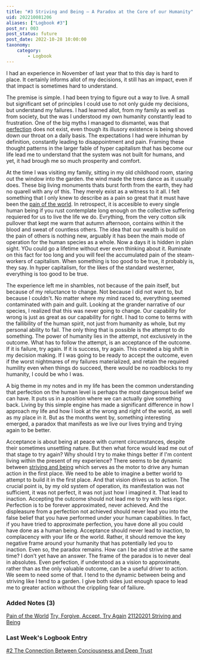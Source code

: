 ```yaml
---
title: "#3 Striving and Being – A Paradox at the Core of our Humanity"
uid: 202210081206
aliases: ["Logbook #3"]
post_nr: 003
post_status: future
post_date: 2022-10-28 10:00:00
taxonomy:
    category:
        - Logbook
---
```


I had an experience in November of last year that to this day is hard to place. It certainly informs allot of my decisions, it still has an impact, even if that impact is sometimes hard to understand.

The premise is simple. I had been trying to figure out a way to live. A small but significant set of principles I could use to not only guide my decisions, but understand my failures. I had learned allot, from my family as well as from society, but the was I understood my own humanity constantly lead to frustration. One of the big myths I managed to dismantel, was that [perfection](perfection-a-tangible-illusion.md) does not exist, even though its illusory existence is being shoved down our throat on a daily basis. The expectations I had were inhuman by definition, constantly leading to disappointment and pain. Framing these thought patterns in the larger  fable of hyper capitalism that has become our life lead me to understand that the system was not built for humans, and yet, it had brough me so much prosperity and comfort.

At the time I was visiting my family, sitting in my old childhood room, staring out the window into the garden. the wind made the trees dance as it usually does. These big living monuments thats burst forth from the earth, they had no quarell with any of this. They merely exist as a witness to it all. I felt something that I only knew to describe as a pain so great that it must have been the [pain of the world](world-pain.md). In retrospect, it is accesible to every single human being if you rust contemplate long enough on the collective suffering requiered for us to live the life we do. Evrything, from the very cotton silk pullover that kept me warm that autumn afternoon, contains within it the blood and sweat of countless others. The idea that our wealth is build on the pain of others is nothing new, arguably it has been the main mode of operation for the human species as a whole. Now a days it is hidden in plain sight. YOu could go a lifetime without ever even thinking about it. Ruminate on this fact for too long and you will feel the accumulated pain of the steam-workers of capitalism. When something is too good to be true, it probably is, they say. In hyper capitalism, for the likes of the standard westerner, everything is too good to be true. 

The experience left me in shambles, not because of the pain itself, but because of my reluctance to change. Not because I did not want to, but because I couldn't. No matter where my mind raced to, everything seemed contaminated with pain and guilt. Looking at the grander narrative of our species, I realized that this was never going to change. Our capability for wrong is just as great as our capability for right. I had to come to terms with the fallibility of the human spirit, not just from humanity as whole, but my personal ability to fail. The only thing that is possible is the attempt to do something. The power of humanity lies in the attempt, not exclusively in the outcome. What has to follow the attempt, is an acceptance of the outcome. If it is failure, try again. If it is success, try again. This created a big shift in my decision making. If I was going to be ready to accept the outcome, even if the worst nightmares of my failures materialized, and retain the required humility even when things do succeed, there would be no roadblocks to my humanity, I could be who I was.

A big theme in my notes and in my life has been the common understanding that perfection on the human level is perhaps the most dangerous belief we can have. It puts us in a position where we can actually give something back. Living by this simple engine has made a significant difference in how I approach my life and how I look at the wrong and right of the world, as well as my place in it. But as the months went by, something interesting emerged, a paradox that manifests as we live our lives trying and trying again to be better.

Acceptance is about being at peace with current circumstances, despite their sometimes unsettling nature. But then what force would lead me out of that stage to try again? Why should I try to make things better if I'm content living within the present of my experience? There seems to be dynamic between [striving and being](striving-and-being.md) which serves as the motor to drive any human action in the first place. We need to be able to imagine a better world to attempt to build it in the first place. And that vision drives us to action. The crucial point is, by my old system of operation, its manifestation was not sufficient, it was not perfect, it was not just how I imagined it. That lead to inaction. Accepting the outcome should not lead me to try with less rigor. Perfection is to be forever approximated, never achieved. And the displeasure from a perfection not achieved should never lead you into the false belief that you have performed under your human capabilities. In fact, if you have tried to approximate perfection, you have done all you could have done as a human being. Acceptance should never lead to inaction, to complacency with your life or the world. Rather, it should remove the key negative frame around your humanity that has potentially led you to inaction. Even so, the paradox remains. How can I be and strive at the same time? I don't yet have an answer. The frame of the paradox is to never deal in absolutes. Even perfection, if understood as a vision to approximate, rather than as the only valuable outcome, can be a useful driver to action. We seem to need some of that. I tend to the dynamic between being and striving like I tend to a garden. I give both sides just enough space to lead me to greater action without the crippling fear of failiure.

### Added Notes (3)
[Pain of the World](world-pain.md)
[Try, Forgive, Accept, Try Again](try-forgive-accept-try.md)
[21120201 Striving and Being](striving-and-being.md)

### Last Week's Logbook Entry
[#2 The Connection Between Conciousness and Deep Trust](../Postdrafts/the-connection-between-deep-trust-and-paying-attention.md)